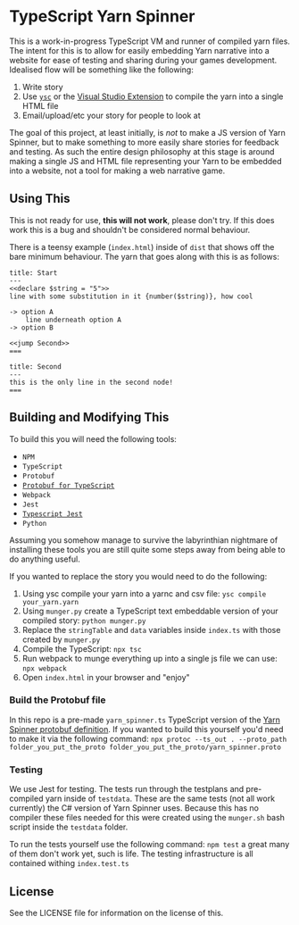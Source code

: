 # TypeScript Yarn Spinner

This is a work-in-progress TypeScript VM and runner of compiled yarn files.
The intent for this is to allow for easily embedding Yarn narrative into a website for ease of testing and sharing during your games development.
Idealised flow will be something like the following:

1. Write story
2. Use [`ysc`](https://github.com/YarnSpinnerTool/YarnSpinner-Console) or the [Visual Studio Extension](https://github.com/YarnSpinnerTool/VSCodeExtension) to compile the yarn into a single HTML file
3. Email/upload/etc your story for people to look at

The goal of this project, at least initially, is *not* to make a JS version of Yarn Spinner, but to make something to more easily share stories for feedback and testing.
As such the entire design philosophy at this stage is around making a single JS and HTML file representing your Yarn to be embedded into a website, not a tool for making a web narrative game.

## Using This

This is not ready for use, **this will not work**, please don't try.
If this does work this is a bug and shouldn't be considered normal behaviour.

There is a teensy example (`index.html`) inside of `dist` that shows off the bare minimum behaviour.
The yarn that goes along with this is as follows:

```
title: Start
---
<<declare $string = "5">>
line with some substitution in it {number($string)}, how cool

-> option A
    line underneath option A
-> option B

<<jump Second>>
===

title: Second
---
this is the only line in the second node!
===
```

## Building and Modifying This

To build this you will need the following tools:

- `NPM`
- `TypeScript`
- `Protobuf`
- [`Protobuf for TypeScript`](https://github.com/timostamm/protobuf-ts)
- `Webpack`
- `Jest`
- [`Typescript Jest`](https://github.com/kulshekhar/ts-jest)
- `Python`

Assuming you somehow manage to survive the labyrinthian nightmare of installing these tools you are still quite some steps away from being able to do anything useful.

If you wanted to replace the story you would need to do the following:

1. Using ysc compile your yarn into a yarnc and csv file: `ysc compile your_yarn.yarn`
2. Using `munger.py` create a TypeScript text embeddable version of your compiled story: `python munger.py`
3. Replace the `stringTable` and `data` variables inside `index.ts` with those created by `munger.py`
4. Compile the TypeScript: `npx tsc`
5. Run webpack to munge everything up into a single js file we can use: `npx webpack`
6. Open `index.html` in your browser and "enjoy"

### Build the Protobuf file

In this repo is a pre-made `yarn_spinner.ts` TypeScript version of the [Yarn Spinner protobuf definition](https://github.com/YarnSpinnerTool/YarnSpinner/blob/main/YarnSpinner/yarn_spinner.proto).
If you wanted to build this yourself you'd need to make it via the following command: `npx protoc --ts_out . --proto_path folder_you_put_the_proto folder_you_put_the_proto/yarn_spinner.proto`

### Testing

We use Jest for testing.
The tests run through the testplans and pre-compiled yarn inside of `testdata`.
These are the same tests (not all work currently) the C# version of Yarn Spinner uses.
Because this has no compiler these files needed for this were created using the `munger.sh` bash script inside the `testdata` folder.

To run the tests yourself use the following command: `npm test` a great many of them don't work yet, such is life.
The testing infrastructure is all contained withing `index.test.ts`

## License

See the LICENSE file for information on the license of this.
